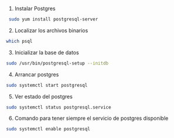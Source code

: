 1. Instalar Postgres
```sh
 sudo yum install postgresql-server
```
2. Localizar los archivos binarios

```sh
which psql
```
3. Inicializar la base de datos 

```sh
sudo /usr/bin/postgresql-setup --initdb
```

4. Arrancar postgres
```sh
sudo systemctl start postgresql
```

5. Ver estado del postgres

```sh
sudo systemctl status postgresql.service
```

6. Comando para tener siempre el servicio de postgres disponible

```sh
sudo systemctl enable postgresql
```